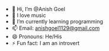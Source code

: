 - 👋 Hi, I’m @Anish Goel
- 👀 I love music
- 🌱 I’m currently learning programming
- 📫 Email: anishgoel1129@gmail.com
- 😄 Pronouns: He/His
- ⚡ Fun fact: I am an introvert

<!---
AnishGoe1/AnishGoe1 is a ✨ special ✨ repository because its `README.md` (this file) appears on your GitHub profile.
You can click the Preview link to take a look at your changes.
--->
